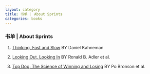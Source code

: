 ```yaml
---
layout: category
title: 书单 | About Sprints
categories: books
---
```


### 书单 | About Sprints

1. [Thinking, Fast and Slow](http://a.co/8ZA062U) BY Daniel Kahneman

2. [Looking Out, Looking In](http://a.co/aKLlGaI) BY Ronald B. Adler et al.

3. [Top Dog: The Science of Winning and Losing](http://a.co/7FMDADz) BY Po Bronson et al.
